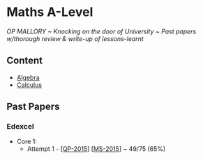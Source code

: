 # Maths A-Level
*OP MALLORY ~ Knocking on the door of University ~ Past papers w/thorough review & write-up of lessons-learnt*

## Content
* [Algebra]()
* [Calculus]()

## Past Papers

### Edexcel
* Core 1:
  * Attempt 1 - [[QP-2015]] [[MS-2015]] ~ 49/75 (65%)

[QP-2015]: https://pmt.physicsandmathstutor.com/download/Maths/A-level/C1/Papers-Edexcel/QP/June%202015%20QP.pdf
[MS-2015]: https://pmt.physicsandmathstutor.com/download/Maths/A-level/C1/Papers-Edexcel/MS/June%202015%20MS.pdf 
